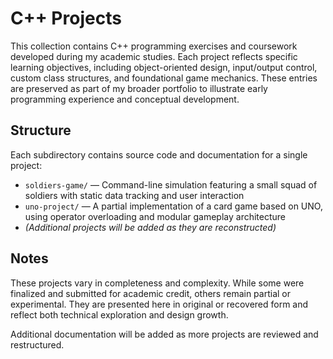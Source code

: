 # C++ Projects

This collection contains C++ programming exercises and coursework developed during my academic studies. Each project reflects specific learning objectives, including object-oriented design, input/output control, custom class structures, and foundational game mechanics. These entries are preserved as part of my broader portfolio to illustrate early programming experience and conceptual development.

## Structure

Each subdirectory contains source code and documentation for a single project:

- `soldiers-game/` — Command-line simulation featuring a small squad of soldiers with static data tracking and user interaction
- `uno-project/` — A partial implementation of a card game based on UNO, using operator overloading and modular gameplay architecture
- *(Additional projects will be added as they are reconstructed)*

## Notes

These projects vary in completeness and complexity. While some were finalized and submitted for academic credit, others remain partial or experimental. They are presented here in original or recovered form and reflect both technical exploration and design growth.

Additional documentation will be added as more projects are reviewed and restructured.
